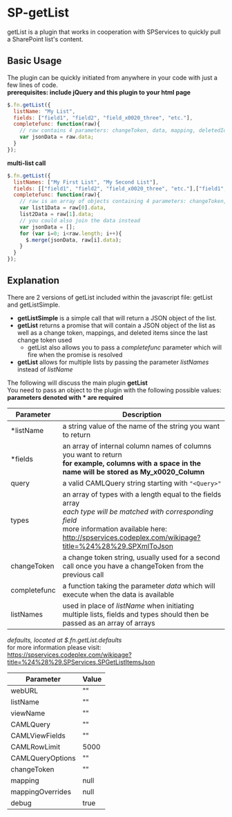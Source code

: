 # SP-getList
getList is a plugin that works in cooperation with SPServices to quickly pull a SharePoint list's content.

## Basic Usage

The plugin can be quickly initiated from anywhere in your code with just a few lines of code.<br>
**prerequisites: include jQuery and this plugin to your html page**

```javascript
$.fn.getList({
  listName: "My List",
  fields: ["field1", "field2", "field_x0020_three", "etc."],
  completefunc: function(raw){
    // raw contains 4 parameters: changeToken, data, mapping, deletedIds
    var jsonData = raw.data;
  }
});
```

**multi-list call**

```javascript
$.fn.getList({
  listNames: ["My First List", "My Second List"],
  fields: [["field1", "field2", "field_x0020_three", "etc."],["field1", "field2", "field_x0020_three", "etc."]],
  completefunc: function(raw){
    // raw is an array of objects containing 4 parameters: changeToken, data, mapping, deletedIds
    var list1Data = raw[0].data,
    list2Data = raw[1].data;
    // you could also join the data instead
    var jsonData = [];
    for (var i=0; i<raw.length; i++){
      $.merge(jsonData, raw[i].data);
    }
  }
});
```

## Explanation

There are 2 versions of getList included within the javascript file: getList and getListSimple.
* **getListSimple** is a simple call that will return a JSON object of the list.
* **getList** returns a promise that will contain a JSON object of the list as well as a change token, mappings, and deleted items since the last change token used
  * getList also allows you to pass a *completefunc* parameter which will fire when the promise is resolved
* **getList** allows for multiple lists by passing the parameter *listNames* instead of *listName*

The following will discuss the main plugin **getList**<br>
You need to pass an object to the plugin with the following possible values:<br>
**parameters denoted with * are required**

| Parameter | Description          |
| ------------- | ----------- |
| *listName      | a string value of the name of the string you want to return |
| *fields     | an array of internal column names of columns you want to return<br>**for example, columns with a space in the name will be stored as My_x0020_Column**|
| query     | a valid CAMLQuery string starting with ```"<Query>"``` |
| types     | an array of types with a length equal to the fields array<br>*each type will be matched with corresponding field*<br>more information available here: http://spservices.codeplex.com/wikipage?title=%24%28%29.SPXmlToJson|
| changeToken     | a change token string, usually used for a second call once you have a changeToken from the previous call |
| completefunc    | a function taking the parameter *data* which will execute when the data is available |
| listNames       | used in place of *listName* when initiating multiple lists, fields and types should then be passed as an array of arrays |

*defaults, located at $.fn.getList.defaults*<br>for more information please visit: https://spservices.codeplex.com/wikipage?title=%24%28%29.SPServices.SPGetListItemsJson

| Parameter | Value          |
| ------------- | ----------- |
| webURL     | "" |
| listName     | "" |
| viewName     | "" |
| CAMLQuery     | "<Query><OrderBy Override='TRUE'><FieldRef Ascending='FALSE' Name='ID' /></OrderBy><Where><IsNotNull><FieldRef Name='ID' /></IsNotNull></Where></Query>" |
| CAMLViewFields     | "" |
| CAMLRowLimit     | 5000 |
| CAMLQueryOptions     | "" |
| changeToken     | "" |
| mapping     | null |
| mappingOverrides     | null |
|debug| true |
